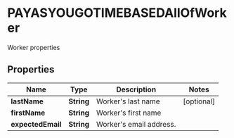 

# PAYASYOUGOTIMEBASEDAllOfWorker

Worker properties

## Properties

| Name | Type | Description | Notes |
|------------ | ------------- | ------------- | -------------|
|**lastName** | **String** | Worker&#39;s last name |  [optional] |
|**firstName** | **String** | Worker&#39;s first name |  |
|**expectedEmail** | **String** | Worker&#39;s email address. |  |



